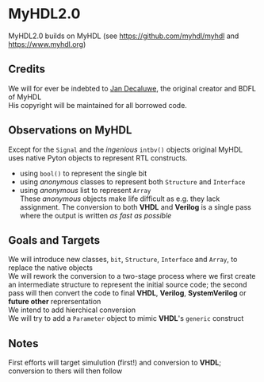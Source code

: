 # MyHDL2.0
MyHDL2.0 builds on MyHDL (see https://github.com/myhdl/myhdl and https://www.myhdl.org)

## Credits
We will for ever be indebted to [Jan Decaluwe](https://www.jandecaluwe.com), the original creator and BDFL of MyHDL  
His copyright will be maintained for all borrowed code.

## Observations on MyHDL
Except for the `Signal` and the *ingenious* `intbv()` objects original MyHDL uses native Pyton objects to represent RTL constructs.
- using `bool()` to represent the single bit  
- using *anonymous* classes to represent both `Structure` and `Interface` 
- using *anonymous* list to represent `Array`  
These *anonymous* objects make life difficult as e.g. they lack assignment.
The conversion to both **VHDL** and **Verilog** is a single pass where the output is written *as fast as possible* 

## Goals and Targets
We will introduce new classes, `bit`, `Structure`, `Interface` and `Array`, to replace the native objects  
We will rework the conversion to a two-stage process where we first create an intermediate structure to represent the initial source code; the second pass will then convert the code to final **VHDL**, **Verilog**, **SystemVerilog** or **future other** reprersentation  
We intend to add hierchical conversion  
We will try to add a `Parameter` object to mimic **VHDL**'s `generic` construct

## Notes
First efforts will target simulution (first!) and conversion to **VHDL**; conversion to thers will then follow

